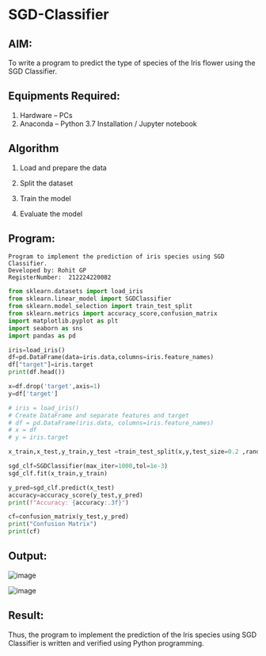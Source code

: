 # SGD-Classifier
## AIM:
To write a program to predict the type of species of the Iris flower using the SGD Classifier.

## Equipments Required:
1. Hardware – PCs
2. Anaconda – Python 3.7 Installation / Jupyter notebook

## Algorithm

1. Load and prepare the data

2. Split the dataset

3. Train the model

4. Evaluate the model

## Program:
```
Program to implement the prediction of iris species using SGD Classifier.
Developed by: Rohit GP
RegisterNumber:  212224220082
```
```python
from sklearn.datasets import load_iris
from sklearn.linear_model import SGDClassifier
from sklearn.model_selection import train_test_split
from sklearn.metrics import accuracy_score,confusion_matrix
import matplotlib.pyplot as plt
import seaborn as sns
import pandas as pd

iris=load_iris()
df=pd.DataFrame(data=iris.data,columns=iris.feature_names)
df["target"]=iris.target
print(df.head())

x=df.drop('target',axis=1)
y=df['target']

# iris = load_iris()
# Create DataFrame and separate features and target
# df = pd.DataFrame(iris.data, columns=iris.feature_names)
# x = df
# y = iris.target

x_train,x_test,y_train,y_test =train_test_split(x,y,test_size=0.2 ,random_state=42)

sgd_clf=SGDClassifier(max_iter=1000,tol=1e-3)
sgd_clf.fit(x_train,y_train)

y_pred=sgd_clf.predict(x_test)
accuracy=accuracy_score(y_test,y_pred)
print(f"Accuracy: {accuracy:.3f}")

cf=confusion_matrix(y_test,y_pred)
print("Confusion Matrix")
print(cf)
```

## Output:

![image](https://github.com/user-attachments/assets/c56940e7-1aca-4f45-9816-fe09191a12e9)

![image](https://github.com/user-attachments/assets/35302783-9c1d-40cf-8cdf-0150f531282b)


## Result:
Thus, the program to implement the prediction of the Iris species using SGD Classifier is written and verified using Python programming.
